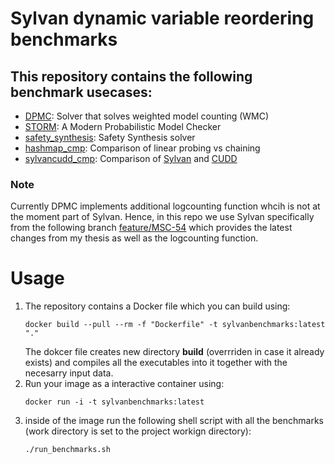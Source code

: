 # Sylvan dynamic variable reordering benchmarks

## This repository contains the following benchmark usecases:
- [DPMC](https://github.com/allrtaken/DPMC): Solver that solves weighted model counting (WMC)
- [STORM](https://github.com/moves-rwth/storm): A Modern Probabilistic Model Checker
- [safety_synthesis](http://www.syntcomp.org/rules/): Safety Synthesis solver
- [hashmap_cmp](https://github.com/apdofficial/sylvan-benchmarks/tree/main/hashmap_cmp): Comparison of linear probing vs chaining
- [sylvancudd_cmp](https://github.com/apdofficial/sylvan-benchmarks/tree/main/sylvancudd_cmp): Comparison of [Sylvan](https://github.com/trolando/sylvan) and [CUDD](https://web.archive.org/web/20150215010013/http://vlsi.colorado.edu/~fabio/)
### Note
Currently DPMC implements additional logcounting function whcih is not at the moment part of Sylvan. Hence, in this repo we use Sylvan specifically from the following branch [feature/MSC-54](https://github.com/apdofficial/sylvan/tree/feature/MSC-54) which provides the latest changes from my thesis as well as the logcounting function.

# Usage

1.  The repository contains a Docker file which you can build using:
    ```shell
    docker build --pull --rm -f "Dockerfile" -t sylvanbenchmarks:latest "." 
    ```
    The dokcer file creates new directory **build** (overrriden in case it already exists) and compiles all the executables into it together with the  necesarry input data.
2. Run your image as a interactive container using:
    ```shell
    docker run -i -t sylvanbenchmarks:latest
    ```
3. inside of the image run the following shell script with all the benchmarks (work directory is set to the project workign directory):
    ```shell
    ./run_benchmarks.sh
    ```
 

